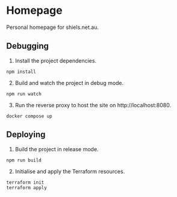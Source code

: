 # Homepage

Personal homepage for shiels.net.au.

## Debugging

1. Install the project dependencies.

```
npm install
```

2. Build and watch the project in debug mode.

```
npm run watch
```

3. Run the reverse proxy to host the site on http://localhost:8080.

```
docker compose up
```

## Deploying

1. Build the project in release mode.

```
npm run build
```

2. Initialise and apply the Terraform resources.

```
terraform init
terraform apply
```
